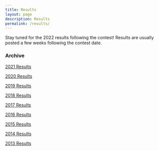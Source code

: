 ```yaml
---
title: Results
layout: page
description: Results
permalink: /results/
---
```


Stay tuned for the 2022 results following the contest!
Results are usually posted a few weeks following the contest date.

### Archive

[2021 Results](2021)

[2020 Results](2020)

[2019 Results](2019)

[2018 Results](2018)

[2017 Results](2017)

[2016 Results](2016)

[2015 Results](2015)

[2014 Results](2014)

[2013 Results](2013)
